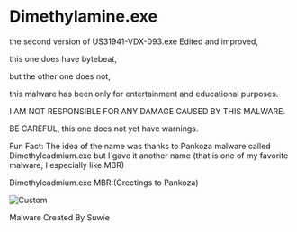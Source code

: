 # Dimethylamine.exe

the second version of US31941-VDX-093.exe Edited and improved, 

this one does have bytebeat, 

but the other one does not, 

this malware has been only for entertainment and educational purposes. 

I AM NOT RESPONSIBLE FOR ANY DAMAGE CAUSED BY THIS MALWARE.

BE CAREFUL, this one does not yet have warnings.

Fun Fact: The idea of ​​the name was thanks to Pankoza malware called Dimethylcadmium.exe but I gave it another name (that is one of my favorite malware, I especially like MBR)

Dimethylcadmium.exe MBR:(Greetings to Pankoza)  

![Custom](https://github.com/Suwie0011/Dimethylamine.exe/assets/131428030/cde279ab-c4ad-45bf-a183-76cf31f50be7)

Malware Created By Suwie 
